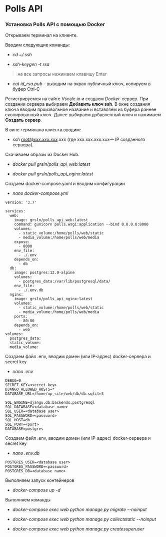 # Polls API

### Установка Polls API с помощью Docker

Открываем терминал на клиенте.

Вводим следующие команды:

+ _cd ~/.ssh_

+ _ssh-keygen -t rsa_

> на все запросы нажимаем клавишу Enter

+ _cat id_rsa.pub_ - выводим на экран публичный ключ, копируем в буфер Ctrl-C

Регистрируемся на сайте Vscale.io и создаем *Docker*-сервер. При создании сервера выбираем **Добавить ключ ssh**. В окне создания ключа вводим произвольное название и вставляем из буфера раннее скопированный ключ. Далее выбираем добавленный ключ и нажимаем **Создать сервер**.

В окне терминала клиента вводим:

+ _ssh root@xxx.xxx.xxx.xxx_ (где xxx.xxx.xxx.xxx— IP созданного сервера).

Скачиваем образы из Docker Hub.

+ _docker pull grsln/polls_api_web:latest_

+ _docker pull grsln/polls_api_nginx:latest_

Создаем docker-compose.yaml и вводим конфигурации

+ _nano docker-compose.yml_

```
version: '3.7'

services:
  web:
    image: grsln/polls_api_web:latest
    command: gunicorn polls.wsgi:application --bind 0.0.0.0:8000
    volumes:
      - static_volume:/home/polls/web/static
      - media_volume:/home/polls/web/media
    expose:
      - 8000
    env_file:
      - ./.env
    depends_on:
      - db
  db:
    image: postgres:12.0-alpine
    volumes:
      - postgres_data:/var/lib/postgresql/data/
    env_file:
      - ./.env.db
  nginx:
    image: grsln/polls_api_nginx:latest
    volumes:
      - static_volume:/home/polls/web/static
      - media_volume:/home/polls/web/media
    ports:
      - 80:80
    depends_on:
      - web
volumes:
  postgres_data:
  static_volume:
  media_volume:
```

Создаем файл .env,  вводим домен (или IP-адрес) docker-сервера и secret key 
+ _nano .env_

```
DEBUG=0
SECRET_KEY=<secret key>
DJANGO_ALLOWED_HOSTS=*
DATABASE_URL=/home/up_site/web/db/db.sqlite3

SQL_ENGINE=django.db.backends.postgresql
SQL_DATABASE=<database name>
SQL_USER=<database user>
SQL_PASSWORD=<password>
SQL_HOST=db
SQL_PORT=<port>
DATABASE=postgres
```

Создаем файл .env,  вводим домен (или IP-адрес) docker-сервера и secret key 
+ _nano .env.db_

```
POSTGRES_USER=<database user>
POSTGRES_PASSWORD=<password>
POSTGRES_DB=<database name>
```
Выполняем запуск контейнеров
+ _docker-compose  up -d_

Выполняем команды

+ _docker-compose  exec web python manage.py migrate --noinput_

+ _docker-compose  exec web python manage.py collectstatic --noinput_

+ _docker-compose  exec web python manage.py createsuperuser_